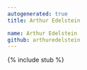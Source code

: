 ```yaml
---
autogenerated: true
title: Arthur Edelstein

name: Arthur Edelstein
github: arthuredelstein
---
```


{% include stub %}
